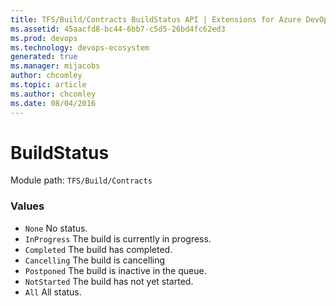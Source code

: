 ```yaml
---
title: TFS/Build/Contracts BuildStatus API | Extensions for Azure DevOps Services
ms.assetid: 45aacfd8-bc44-6bb7-c5d5-26bd4fc62ed3
ms.prod: devops
ms.technology: devops-ecosystem
generated: true
ms.manager: mijacobs
author: chcomley
ms.topic: article
ms.author: chcomley
ms.date: 08/04/2016
---
```


# BuildStatus

Module path: `TFS/Build/Contracts`

### Values

* `None` No status.
* `InProgress` The build is currently in progress.
* `Completed` The build has completed.
* `Cancelling` The build is cancelling
* `Postponed` The build is inactive in the queue.
* `NotStarted` The build has not yet started.
* `All` All status.
